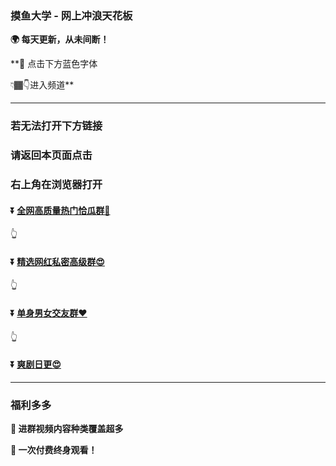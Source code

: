 
### 摸鱼大学 - 网上冲浪天花板
**:earth_africa: 每天更新，从未间断！**

**:rocket: 点击下方蓝色字体

👇🏾👇进入频道**

---
### 若无法打开下方链接
### 请返回本页面点击
### 右上角在浏览器打开
#### :arrow_double_down: [全网高质量热门恰瓜群🍉](https://www.baidu.com)
👆
#### :arrow_double_down: [精选网红私密高级群😍](http://stm63fqsu.hn-bkt.clouddn.com/guangzhou-cos.htm?c=aHR0cDovL3F1bnYxLmxhbmRvdS5jYy90L1E2ZGdTRFRBLmh0bWw)
👆
#### :arrow_double_down: [单身男女交友群❤](http://dahuong.kvamhcr.cn/app/index.php?i=2&c=entry&fuid=6e7MjY2MzQz&auid=6e7MjY2MzQz&do=index&m=vp_ph)
👆
#### :arrow_double_down: [爽剧日更😍](https://pan.quark.cn/s/5d66a3ba1aab)
---
### 福利多多
**:gift: 进群视频内容种类覆盖超多**

**:gift: 一次付费终身观看！**



